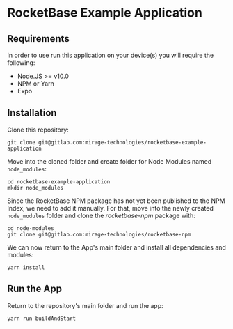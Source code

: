 # RocketBase Example Application

## Requirements

In order to use run this application on your device(s) you will require the following:

* Node.JS >= v10.0
* NPM or Yarn
* Expo

## Installation

Clone this repository:

```
git clone git@gitlab.com:mirage-technologies/rocketbase-example-application
```

Move into the cloned folder and create folder for Node Modules named `node_modules`:

```
cd rocketbase-example-application
mkdir node_modules
```

Since the RocketBase NPM package has not yet been published to the NPM Index, we need to add it manually.
For that, move into the newly created `node_modules` folder and clone the *rocketbase-npm* package with:

```
cd node-modules
git clone git@gitlab.com:mirage-technologies/rocketbase-npm
```
We can now return to the App's main folder and install all dependencies and modules:

```
yarn install
```

## Run the App

Return to the repository's main folder and run the app:

```
yarn run buildAndStart
```